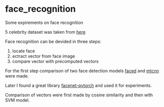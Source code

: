 # face_recognition
Some expirements on face recognition

5 celebrity dataset was taken from [here](https://www.kaggle.com/dansbecker/5-celebrity-faces-dataset)

Face recognition can be devided in three steps:
1. locate face
1. ectract vector from face image
1. compare vector with precomputed vectors

For the first step comparison of two face detection models [faced](https://github.com/iitzco/faced) and [mtcnn](https://github.com/TropComplique/mtcnn-pytorch) were made.

Later I found a great library [facenet-pytorch](https://github.com/timesler/facenet-pytorch) and used it for experiments.

Comparison of vectors were first made by cosine similarity and then with SVM model.
